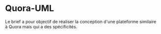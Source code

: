 # Quora-UML
Le brief a pour objectif de réaliser la conception d'une plateforme similaire à Quora mais qui a des spécificités.
